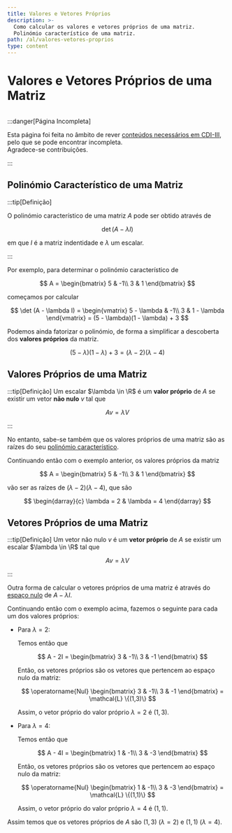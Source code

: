 ```yaml
---
title: Valores e Vetores Próprios
description: >-
  Como calcular os valores e vetores próprios de uma matriz.
  Polinómio característico de uma matriz.
path: /al/valores-vetores-proprios
type: content
---
```


# Valores e Vetores Próprios de uma Matriz

```toc

```

:::danger[Página Incompleta]

Esta página foi feita no âmbito de rever [conteúdos necessários em CDI-III](/cdi-iii/sistemas-eq-lineares-coef-constantes),
pelo que se pode encontrar incompleta.  
Agradece-se contribuições.

:::

## Polinómio Característico de uma Matriz

:::tip[Definição]

O polinómio característico de uma matriz $A$ pode ser obtido através de

$$
\det (A - \lambda I)
$$

em que $I$ é a matriz indentidade e $\lambda$ um escalar.

:::

Por exemplo, para determinar o polinómio característico de

$$
A = \begin{bmatrix}
5 & -1\\
3 & 1
\end{bmatrix}
$$

começamos por calcular

$$
\det (A - \lambda I) = \begin{vmatrix}
5 - \lambda & -1\\
3 & 1 - \lambda
\end{vmatrix} = (5 - \lambda)(1 - \lambda) + 3
$$

Podemos ainda fatorizar o polinómio, de forma a simplificar a descoberta dos **valores próprios** da matriz.

$$
(5 - \lambda)(1 - \lambda) + 3 = (\lambda-2)(\lambda-4)
$$

## Valores Próprios de uma Matriz

:::tip[Definição]
Um escalar $\lambda \in \R$ é um **valor próprio** de $A$ se existir um vetor **não nulo** $v$ tal que

$$
Av = \lambda V
$$

:::

No entanto, sabe-se também que os valores próprios de uma matriz são as raízes do seu [polinómio característico](#polinómio-característico-de-uma-matriz).

Continuando então com o exemplo anterior, os valores próprios da matriz

$$
A = \begin{bmatrix}
5 & -1\\
3 & 1
\end{bmatrix}
$$

vão ser as raízes de $(\lambda-2)(\lambda-4)$, que são

$$
\begin{darray}{c}
\lambda = 2 & \lambda = 4
\end{darray}
$$

## Vetores Próprios de uma Matriz

:::tip[Definição]
Um vetor não nulo $v$ é um **vetor próprio** de $A$ se existir um escalar $\lambda \in \R$ tal que

$$
Av = \lambda V
$$

:::

Outra forma de calcular o vetores próprios de uma matriz é através do [espaço nulo](/al/nucleo-caracteristica-matriz#espaço-nulo-de-uma-matriz) de $A - \lambda I$.

Continuando então com o exemplo acima, fazemos o seguinte para cada um dos valores próprios:

- Para $\lambda = 2$:

  Temos então que

  $$
  A - 2I = \begin{bmatrix}
  3 & -1\\
  3 & -1
  \end{bmatrix}
  $$

  Então, os vetores próprios são os vetores que pertencem ao espaço nulo da matriz:

  $$
  \operatorname{Nul} \begin{bmatrix}
  3 & -1\\
  3 & -1
  \end{bmatrix} = \mathcal{L} \{(1,3)\}
  $$

  Assim, o vetor próprio do valor próprio $\lambda = 2$ é $(1,3)$.

- Para $\lambda = 4$:

  Temos então que

  $$
  A - 4I = \begin{bmatrix}
  1 & -1\\
  3 & -3
  \end{bmatrix}
  $$

  Então, os vetores próprios são os vetores que pertencem ao espaço nulo da matriz:

  $$
  \operatorname{Nul} \begin{bmatrix}
  1 & -1\\
  3 & -3
  \end{bmatrix} = \mathcal{L} \{(1,1)\}
  $$

  Assim, o vetor próprio do valor próprio $\lambda = 4$ é $(1,1)$.

Assim temos que os vetores próprios de $A$ são $(1,3)$ ($\lambda = 2$) e $(1,1)$ ($\lambda = 4$).
